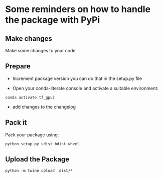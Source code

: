 # Some reminders on how to handle the package with PyPi

## Make changes
Make some changes to your code

## Prepare

* Increment package version you can do that in the setup.py file

* Open your conda-literate console and activate a suitable environment:

```
conda activate tf_gpu2
```

* add changes to the changelog 

## Pack it
Pack your package using:
```
python setup.py sdist bdist_wheel
```

## Upload the Package
```
python -m twine upload  dist/*
```